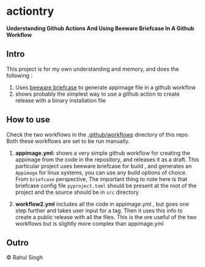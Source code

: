 # actiontry
**Understanding Github Actions And Using Beeware Briefcase In A Github Workflow**

## Intro 
This project is for my own understanding and memory, and does the following : 

1. Uses [beeware briefcase](https://beeware.org/project/projects/tools/briefcase/) to generate appimage file in a github workflow
2. shows probably the simplest way to use a github action to create release with a binary installation file

## How to use

Check the two workflows in the [.github/workflows](https://github.com/rahlumin/actiontry/tree/maser/.github/workflows) directory of this repo. Both these workflows are set to be run manually. 

1. **appimage.yml:** shows a very simple github workflow for creating the appimage  from the code in the repository, and releases it as a draft.
                 This particular project uses beeware briefcase for build , and generates an `Appimage` for linux systems, you can use any build options of choice. 
                 From `briefcase` perspective, The important thing to note here is that briefcase config file `pyproject.toml` 
                  should be present at the root of the project and the source should be in `src` directory

 2. **workflow2.yml** includes all the code in appimage.yml , but goes one step further and takes user input for a tag. Then it uses this info to create a public release with all the files. 
                  This is  the ore useful of the two workflows but is slightly more complex than appimage.yml

## Outro 
&copy; Rahul Singh

